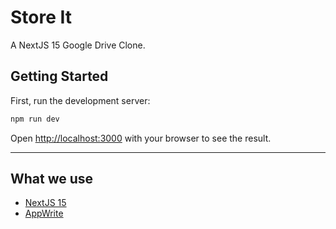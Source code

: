 # Store It
A NextJS 15 Google Drive Clone.

## Getting Started

First, run the development server:

```bash
npm run dev
```

Open [http://localhost:3000](http://localhost:3000) with your browser to see the result.

---
## What we use

- [NextJS 15](http://nextjs.org)
- [AppWrite](https://www.appwrite.io)